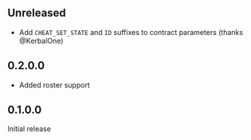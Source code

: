 ## Unreleased

* Add `CHEAT_SET_STATE` and `ID` suffixes to contract parameters (thanks @KerbalOne)

## 0.2.0.0

* Added roster support

## 0.1.0.0

Initial release